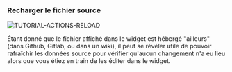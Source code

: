 ### Recharger le fichier source

<div>
  <img
    alt="TUTORIAL-ACTIONS-RELOAD"
    src="https://raw.githubusercontent.com/multi-coop/gitribute-documentation-content/main/images/tutorial/commented/tutorial-04.png"
    />
</div>

Étant donné que le fichier affiché dans le widget est hébergé "ailleurs" (dans Github, Gitlab, ou dans un wiki), il peut se révéler utile de pouvoir rafraîchir les données source pour vérifier qu'aucun changement n'a eu lieu alors que vous étiez en train de les éditer dans le widget.

